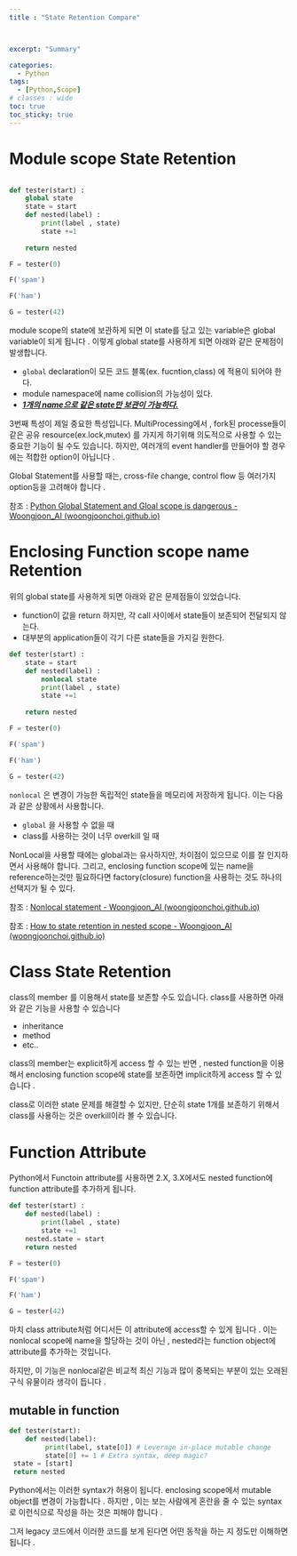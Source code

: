 ```yaml
---
title : "State Retention Compare"



excerpt: "Summary"

categories:
  - Python
tags:
  - [Python,Scope]
# classes : wide
toc: true
toc_sticky: true
---
```

# Module scope State Retention



```python

def tester(start) :
	global state
    state = start
    def nested(label) :
        print(label , state)
        state +=1 
        
    return nested

F = tester(0)

F('spam')

F('ham')

G = tester(42)
```



module scope의 state에 보관하게 되면 이 state를 담고 있는 variable은 global variable이 되게 됩니다 . 이렇게 global state를 사용하게 되면 아래와 같은 문제점이 발생합니다.

- `global` declaration이 모든 코드 블록(ex.  fucntion,class) 에 적용이 되어야 한다.
- module namespace에 name collision의 가능성이 있다.
- ***<u>1개의 name으로 같은 state만 보관이 가능하다.</u>***

3번째 특성이 제일 중요한 특성입니다.  MultiProcessing에서 ,   fork된 processe들이  같은 공유 resource(ex.lock,mutex) 를 가지게 하기위해 의도적으로 사용할 수 있는 중요한 기능이 될 수도 있습니다. 하지만, 여러개의 event handler를 만들어야 할 경우에는 적합한 option이 아닙니다 .

Global Statement를 사용할 때는, cross-file change, control flow 등 여러가지 option등을 고려해야 합니다 .

참조 : [Python Global Statement and Gloal scope is dangerous - Woongjoon_AI (woongjoonchoi.github.io)](https://woongjoonchoi.github.io/python/Global-Scope/)

# Enclosing Function scope name Retention

위의 global state를 사용하게 되면 아래와 같은 문제점들이 있었습니다.

-  function이 값을 return 하지만, 각 call 사이에서 state들이 보존되어 전달되지 않는다.
- 대부분의 application들이 각기 다른 state들을 가지길 원한다.

```python
def tester(start) :
    state = start
    def nested(label) :
        nonlocal state
        print(label , state)
        state +=1 
        
    return nested

F = tester(0)

F('spam')

F('ham')

G = tester(42)
```



`nonlocal` 은 변경이 가능한 독립적인 state들을 메모리에 저장하게 됩니다. 이는 다음과 같은 상황에서 사용합니다.

- `global` 을 사용할 수 없을 때
- class를 사용하는 것이 너무 overkill 일 때 

NonLocal을 사용할 때에는 global과는 유사하지만, 차이점이 있으므로 이를 잘 인지하면서 사용해야 합니다. 그리고, enclosing function scope에 있는 name을 reference하는것만 필요하다면 factory(closure) function을 사용하는 것도 하나의 선택지가 될 수 있다. 

참조 : [Nonlocal statement - Woongjoon_AI (woongjoonchoi.github.io)](https://woongjoonchoi.github.io/python/Nonlocal/)

참조 : [How to state retention in nested scope - Woongjoon_AI (woongjoonchoi.github.io)](https://woongjoonchoi.github.io/python/Nested-Scope-Name(State)-Scope-Rule/)

# Class State Retention

class의 member 를 이용해서  state를 보존할 수도 있습니다. class를 사용하면 아래와 같은 기능을 사용할 수 있습니다

- inheritance
- method
- etc..

class의 member는 explicit하게 access 할 수 있는 반면 , nested function을 이용해서 enclosing function scope에 state를 보존하면 implicit하게 access 할 수 있습니다 .

class로 이러한 state 문제를 해결할 수 있지만, 단순히 state 1개를 보존하기 위해서 class를 사용하는 것은 overkill이라 볼 수 있습니다.



# Function Attribute

Python에서 Functoin attribute를 사용하면 2.X, 3.X에서도 nested function에 function attribute를 추가하게 됩니다. 

```python
def tester(start) :
    def nested(label) :
        print(label , state)
        state +=1 
    nested.state = start
    return nested

F = tester(0)

F('spam')

F('ham')

G = tester(42)
```

마치 class attribute처럼 어디서든 이 attribute에 access할 수 있게 됩니다 . 이는 nonlocal scope에 name을 할당하는 것이 아닌 , nested라는 function object에 attribute를 추가하는 것입니다. 

하지만, 이 기능은 nonlocal같은 비교적 최신 기능과 많이 중복되는 부분이 있는 오래된 구식 유물이라 생각이 듭니다 .

## mutable in function

```python
def tester(start):
 	def nested(label):
         print(label, state[0]) # Leverage in-place mutable change
         state[0] += 1 # Extra syntax, deep magic?
 state = [start]
 return nested
```

Python에서는 이러한 syntax가 허용이 됩니다.  enclosing scope에서 mutable object를 변경이 가능합니다 . 하지만 , 이는 보는 사람에게 혼란을 줄 수 있는 syntax로 이런식으로 작성을 하는 것은 피해야 합니다 .

그저 legacy 코드에서 이러한 코드를 보게 된다면 어떤 동작을 하는 지 정도만 이해하면 됩니다 .

